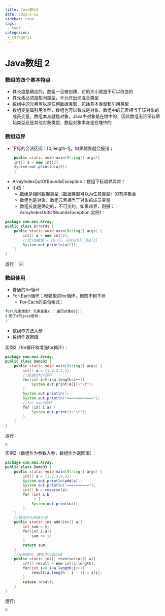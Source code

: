 ```yaml
---
title: Java数组Ⅱ
date: 2022-6-12
sidebar: true
tags:
 - tag1
categories:
 - category1
---
```

# Java数组 2
### 数组的四个基本特点
* 其长度是确定的，数组一旦被创建，它的大小就是不可以改变的
* 其元素必须是相同类型，不允许出现混合类型
* 数组中的元素可以是任何数据类型，包括基本类型和引用类型
* 数组变量属引用类型，数组也可以看成是对象，数组中的元素相当于该对象的成员变量，数组本身就是对象，Java中对象是在堆中的，因此数组无论保存原始类型还是其他对象类型，数组对象本身是在堆中的

### 数组边界
* 下标的合法区间：[0,length-1]，如果越界就会报错；
```java
	public static void main(String[] args){
	int[] a = new int[2]
	System.out.println(a[0])
	}
```
* ArraylndexOutOfBoundsException：数组下标越界异常！
* 小结：
  * 数组是相同数据类型（数据类型可以为任意类型）的有序集合
  * 数组也是对象，数组元素相当于对象的成员变量
  * 数组长度是确定的，不可变的，如果越界，则报：ArraylndexOutOfBoundsException
  实例1：
```java
package com.mei.Array;
public class Error01 {
    public static void main(String[] args) {
        int[] a = new int[2];
        //此时a数组 = [0,0]，只有a[0]，和a[1]
        System.out.println(a[2]);
    }
}
```

运行：
<img src="https://mzp-picture.oss-cn-hangzhou.aliyuncs.com/img/数组索引超标报错.png" style="zoom:80%;" />


### 数组使用
* 普通的for循环
* For-Each循环：增强型的for循环，但取不到下标
  * For-Each的语句格式：
```java
for(元素类型t 元素变量x : 遍历对象obj){
引用了x的java语句;
}
```
* 数组作方法入参
* 数组作返回值

实例2（for循环和增强for循环）：
```java
package com.mei.Array;
public class Demo02 {
    public static void main(String[] args) {
        int[] a = {1,2,3,4,5};
        //普通的for循环
        for(int i=0;i<a.length;i++){
            System.out.print(a[i]+"\t");
        }
        System.out.println();
        System.out.println("============");
        //for each循环
        for (int i:a) {
            System.out.print(i+"\t");
        }
    }
}
```
运行：

<img src="https://mzp-picture.oss-cn-hangzhou.aliyuncs.com/img/数组for和增强for.png" style="zoom:50%;" />

实例2（数组作为参数入参，数组作为返回值）：
```java
package com.mei.Array;
public class Demo03 {
    public static void main(String[] args) {
        int[] a = {1,2,3,4,5};
        System.out.println(add(a));
        System.out.println("==========");
        int[] b = reverse(a);
        for (int i:b
             ) {
            System.out.println(i);
        }
    }
    //数组作为参数入参
    public static int add(int[] a){
        int sum = 0;
        for(int i:a){
            sum += i;
        }
        return sum;
    }
    //反转数组，数组作为返回值
    public static int[] reverse(int[] a){
        int[] result = new int[a.length];
        for(int i=0;i<a.length;i++){
            result[a.length - i - 1] = a[i];
        }
        return result;
    }
}
```
运行:

<img src="https://mzp-picture.oss-cn-hangzhou.aliyuncs.com/img/数组入参和返回.png" style="zoom:50%;" />
